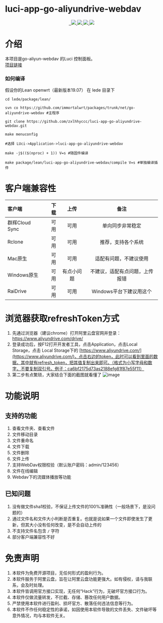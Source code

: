 # luci-app-go-aliyundrive-webdav
<div align="center">
<a href="/LICENSE.txt">
    <img src="https://img.shields.io/github/license/jerrykuku/luci-app-go-aliyundrive-webdav?style=flat-square" alt="">
  </a><a href="https://github.com/jerrykuku/luci-app-go-aliyundrive-webdav/pulls">
    <img src="https://img.shields.io/badge/PRs-welcome-brightgreen.svg?style=flat-square" alt="">
  </a><a href="https://github.com/jerrykuku/luci-app-go-aliyundrive-webdav/issues/new">
    <img src="https://img.shields.io/badge/Issues-welcome-brightgreen.svg?style=flat-square">
  </a><a href="https://github.com/jerrykuku/luci-app-go-aliyundrive-webdav/releases">
    <img src="https://img.shields.io/github/release/jerrykuku/luci-app-go-aliyundrive-webdav.svg?style=flat-square">
  </a><a href="hhttps://github.com/jerrykuku/luci-app-go-aliyundrive-webdav/releases">
    <img src="https://img.shields.io/github/downloads/jerrykuku/luci-app-go-aliyundrive-webdav/total?style=flat-square">
  </a><a href="https://t.me/jerryk6">
    <img src="https://img.shields.io/badge/Contact-telegram-blue?style=flat-square">
  </a>  
</div>

# 介绍
本项目是go-aliyun-webdav 的Luci 控制面板。  
[项目链接](https://github.com/LinkLeong/go-aliyun-webdav)

### 如何编译
假设你的Lean openwrt（最新版本19.07） 在 lede 目录下
```
cd lede/package/lean/  

svn co https://github.com/immortalwrt/packages/trunk/net/go-aliyundrive-webdav #主程序

git clone https://github.com/zxlhhyccc/luci-app-go-aliyundrive-webdav.git  

make menuconfig

#选择 LUci->Application->luci-app-go-aliyundrive-webdav

make -j$(($(nproc) + 1)) V=s #随固件编译

make package/lean/luci-app-go-aliyundrive-webdav/compile V=s #单独编译插件
```

# 客户端兼容性
| 客户端 | 下载 | 上传 | 备注 |
| :-----| ----: | :----: | :----: |
| 群辉Cloud Sync | 可用 | 可用 | 单向同步非常稳定 |
| Rclone | 可用 | 可用 | 推荐，支持各个系统 |
| Mac原生 | 可用 | 可用 | 适配有问题，不建议使用 | 
| Windows原生 | 可用 | 有点小问题 | 不建议，适配有点问题，上传报错 |
| RaiDrive | 可用 | 可用 | Windows平台下建议用这个 |


# 浏览器获取refreshToken方式
1. 先通过浏览器（建议chrome）打开阿里云盘官网并登录：https://www.aliyundrive.com/drive/
2. 登录成功后，按F12打开开发者工具，点击Application，点击Local Storage，点击 Local Storage下的 [https://www.aliyundrive.com/](https://www.aliyundrive.com/)，点击右边的token，此时可以看到里面的数据，其中就有refresh_token，把其值复制出来即可。（格式为小写字母和数字，不要复制双引号。例子：ca6bf2175d73as2188efg81f87e55f11）
3. 第二步有点繁琐，大家结合下面的截图就看懂了
 ![image](https://user-images.githubusercontent.com/32785355/119246278-e6760880-bbb2-11eb-877c-aca16cf75d89.png)

# 功能说明
## 支持的功能
1. 查看文件夹、查看文件
2. 文件移动目录
3. 文件重命名
4. 文件下载
5. 文件删除
6. 文件上传
7. 支持WebDav权限校验（默认账户密码：admin/123456）
8. 文件在线编辑
9.  Webdav下的流媒体播放等功能
## 已知问题
1. 没有做文件sha1校验，不保证上传文件的100%准确性（一般场景下，是没问题的）
2. 通过文件名和文件大小判断是否重复。也就是说如果一个文件即使发生了更新，但其大小没有任何改变，是不会自动上传的
3. 不支持文件名包含 `/` 字符 
4. 部分客户端兼容性不好 


# 免责声明
1. 本软件为免费开源项目，无任何形式的盈利行为。
2. 本软件服务于阿里云盘，旨在让阿里云盘功能更强大。如有侵权，请与我联系，会及时处理。
3. 本软件皆调用官方接口实现，无任何“Hack”行为，无破坏官方接口行为。
5. 本软件仅做流量转发，不拦截、存储、篡改任何用户数据。
6. 严禁使用本软件进行盈利、损坏官方、散落任何违法信息等行为。
7. 本软件不作任何稳定性的承诺，如因使用本软件导致的文件丢失、文件破坏等意外情况，均与本软件无关。
